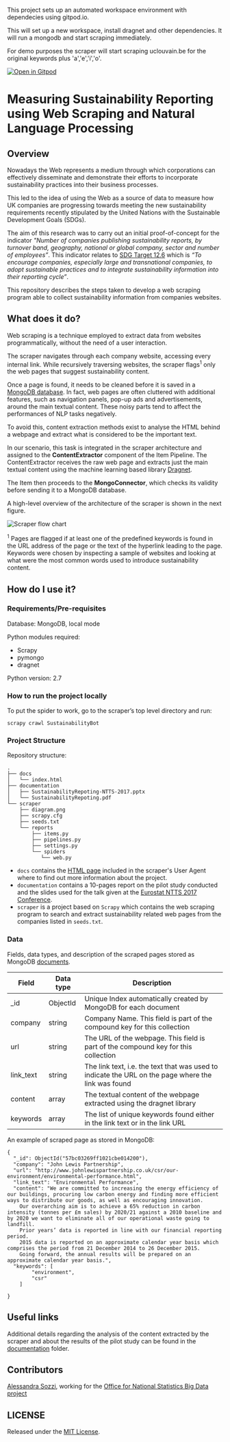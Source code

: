 This project sets up an automated workspace environment with dependecies using gitpod.io.

This will set up a new workspace, install dragnet and other dependencies. It will run a mongodb and start scraping immediately.

For demo purposes the scraper will start scraping uclouvain.be for the original keywords plus 'a','e','i','o'.

[![Open in Gitpod](https://gitpod.io/button/open-in-gitpod.svg)](https://gitpod.io/#https://github.com/<org>/<repo>)

# Measuring Sustainability Reporting using Web Scraping and Natural Language Processing

## Overview

Nowadays the Web represents a medium through which corporations can effectively disseminate and demonstrate their efforts to incorporate sustainability practices into their business processes.

This led to the idea of using the Web as a source of data to measure how UK companies are progressing towards meeting the new sustainability requirements recently stipulated by the United Nations with the Sustainable Development Goals (SDGs).

The aim of this research was to carry out an initial proof-of-concept for the indicator *"Number of companies publishing sustainability reports, by turnover band, geography, national or global company, sector and number of employees”*. This indicator relates to [SDG Target 12.6](https://sustainabledevelopment.un.org/content/documents/11803Official-List-of-Proposed-SDG-Indicators.pdf) which is *“To encourage companies, especially large and transnational companies, to adopt sustainable practices and to integrate sustainability information into their reporting cycle”*.

This repository describes the steps taken to develop a web scraping program able to collect sustainability information from companies websites.


## What does it do?
Web scraping is a technique employed to extract data from websites programmatically, without the need of a user interaction.

The scraper navigates through each company website, accessing every internal link. While recursively traversing websites, the scraper flags<sup>1</sup> only the web pages that suggest sustainability content.

Once a page is found, it needs to be cleaned before it is saved in a [MongoDB database](https://www.mongodb.com/).
In fact, web pages are often cluttered with additional features, such as navigation panels, pop-up ads and advertisements, around the main textual content.
These noisy parts tend to affect the performances of NLP tasks negatively.

To avoid this, content extraction methods exist to analyse the HTML behind a webpage and extract what is considered to be the important text.

In our scenario, this task is integrated in the scraper architecture and assigned to the **ContentExtractor** component of the Item Pipeline. The ContentExtractor receives the raw web page and extracts just the main textual content using the machine learning based library  [Dragnet](https://github.com/seomoz/dragnet).

The Item then proceeds to the **MongoConnector**, which checks its validity before sending it to a MongoDB database.

A high-level overview of the architecture of the scraper is shown in the next figure.


![Scraper flow chart](scraper/diagram.png)


<p><sup>1</sup> Pages are flagged if at least one of the predefined keywords is found in the URL address of the page or the text of the hyperlink leading to the page. Keywords were chosen by inspecting a sample of websites and looking at what were the most common words used to introduce sustainability content. </p>


## How do I use it?

### Requirements/Pre-requisites

Database: MongoDB, local mode

Python modules required:
* Scrapy
* pymongo
* dragnet

Python version: 2.7


### How to run the project locally

To put the spider to work, go to the scraper’s top level directory and run:
```
scrapy crawl SustainabilityBot
```

### Project Structure

Repository structure:

    .
    ├── docs
    │   └── index.html
    ├── documentation
    │   ├── SustainabilityRepoting-NTTS-2017.pptx
    │   └── SustainabilityRepoting.pdf
    └── scraper
        ├── diagram.png
        ├── scrapy.cfg
        ├── seeds.txt
        └── reports
            ├── items.py
            ├── pipelines.py
            ├── settings.py
            └── spiders
               └── web.py

* ``docs`` contains the [HTML page](https://onsbigdata.github.io/Measuring-Sustainability-Reporting/index.html) included in the scraper's User Agent where to find out more information about the project.
* ``documentation`` contains a 10-pages report on the pilot study conducted and the slides used for the talk given at the [Eurostat NTTS 2017 Conference](https://ec.europa.eu/eurostat/cros/content/ntts-2017_en).
* ``scraper`` is a project based on ``Scrapy`` which contains the web scraping program to search and extract sustainability related web pages from the companies listed in ``seeds.txt``.

### Data
Fields, data types, and description of the scraped pages stored as MongoDB [documents](https://docs.mongodb.com/manual/core/document/).

Field  |   Data type  | Description
------------- | ------------- | -------------
\_id  | ObjectId 	| Unique Index automatically created by MongoDB for each document
company  | string  | Company Name. This field is part of the compound key for this collection
url  | string 	| The URL of the webpage. This field is part of the compound key for this collection
link_text  | string  | The link text, i.e. the text that was used to indicate the URL on the page where the link was found
content  | array 	| The textual content of the webpage extracted using the dragnet library
keywords  | array  | The list of unique keywords found either in the link text or in the link URL


An example of scraped page as stored in MongoDB:
```
{
  "_id": ObjectId("57bc03269ff1021cbe014200"),
  "company": "John Lewis Partnership",
  "url": "http://www.johnlewispartnership.co.uk/csr/our-environment/environmental-performance.html",
  "link_text": "Environmental Performance",
  "content": "We are committed to increasing the energy efficiency of our buildings, procuring low carbon energy and finding more efficient ways to distribute our goods, as well as encouraging innovation.
	Our overarching aim is to achieve a 65% reduction in carbon intensity (tonnes per £m sales) by 2020/21 against a 2010 baseline and by 2020 we want to eliminate all of our operational waste going to landfill.
	Prior years’ data is reported in line with our financial reporting period.
	2015 data is reported on an approximate calendar year basis which comprises the period from 21 December 2014 to 26 December 2015.
	Going forward, the annual results will be prepared on an approximate calendar year basis.",
  "keywords": [
		"environment",
		"csr"
	]

}
```

## Useful links
Additional details regarding the analysis of the content extracted by the scraper and about the results of the pilot study can be found in the [documentation](documentation) folder.

## Contributors

[Alessandra Sozzi](https://github.com/AlessandraSozzi), working for the [Office for National Statistics Big Data project](https://www.ons.gov.uk/aboutus/whatwedo/programmesandprojects/theonsbigdataproject)

## LICENSE

Released under the [MIT License](LICENSE).
